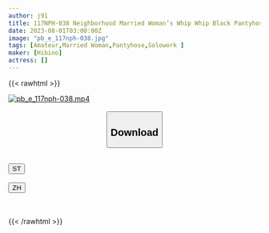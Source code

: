 ```yaml
---
author: j91
title: 117NPH-038 Neighborhood Married Woman’s Whip Whip Black Pantyhose! I Lost My Mind At A Garbage Dump And Was Reading An Erotic Book I Torn My Moody Lewd Wife’s Pantyhose And Fucked Her Mitsuki Yuina
date: 2023-08-01T03:00:00Z
image: "pb_e_117nph-038.jpg"
tags: [Amateur,Married Woman,Pantyhose,Solowork ]
maker: [Hibino]
actress: []
---
```



{{< rawhtml >}}

<div class="video" data-videoid="282L3OrDr1IZ8X7">
    <a href="javascript:;">
        <img src="https://my.j91.asia/posts/pb_e_117nph-038/pb_e_117nph-038.jpg" width="WIDTH" height="HEIGHT" alt="pb_e_117nph-038.mp4" loading="lazy">
    </a>
</div>

<script type="text/javascript" src="https://j91.asia/asset/on-demand-st.js"></script>

<br>
  <link rel="stylesheet" href="https://j91.asia/asset/bs5.css">
  
  <center>
  <button class="btn btn-primary" type="button" data-bs-toggle="collapse" data-bs-target=".multi-collapse" aria-expanded="false" aria-controls="multiCollapseExample1 multiCollapseExample2"><h2>Download</h2></button></center>
</p>
<div class="row">
  <div class="col">
    <div class="collapse multi-collapse" id="multiCollapseExample1">
      <div class="card card-body">
	      	      <br>
<div class="buttons">  
<a href="https://streamtape.to/v/282L3OrDr1IZ8X7"><button class="btn-hover color-3"><i class="fa fa-download"></i> ST</button></a></div>
    </div>
  </div>
</div>
  <div class="col">
    <div class="collapse multi-collapse" id="multiCollapseExample2">
      <div class="card card-body">
	      <br>
<div class="buttons">
    <a href="https://lylxan.com/itm4pxixk7a3.html"><button class="btn-hover color-9"><i class="fa fa-download"></i> ZH</button></a></div>
<br><br>
      </div>
    </div>
  </div>
</div>

{{< /rawhtml >}}
